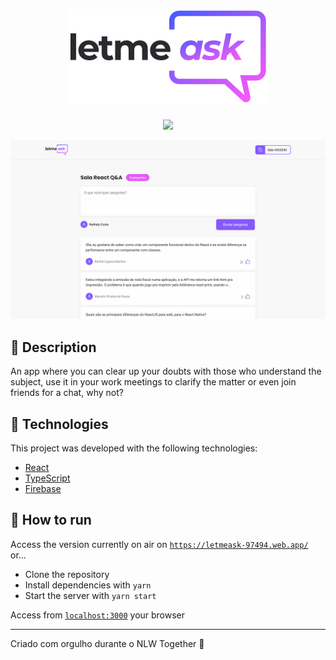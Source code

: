 <h1 align="center"><img src="./src/assets/images/logo.svg"/></h1>

<p align="center">
  <img src="https://img.shields.io/badge/license-MIT-835AFD"/>
</p>

![demo](./src/assets/images/demo.svg)

## 📑 Description

An app where you can clear up your doubts with those who understand the subject, use it in your work meetings to clarify the matter or even join friends for a chat, why not?

## 🧰 Technologies

This project was developed with the following technologies:

- [React](https://reactjs.org/)
- [TypeScript](https://www.typescriptlang.org/)
- [Firebase](https://firebase.google.com/)

## 🧪 How to run

Access the version currently on air on [`https://letmeask-97494.web.app/`](https://letmeask-97494.web.app/) or...

- Clone the repository
- Install dependencies with `yarn`
- Start the server with `yarn start`

Access from [`localhost:3000`](http://localhost:3000) your browser

---

Criado com orgulho durante o NLW Together 🚀
